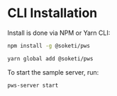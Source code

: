 # CLI Installation

Install is done via NPM or Yarn CLI:

```bash
npm install -g @soketi/pws
```

```bash
yarn global add @soketi/pws
```

To start the sample server, run:

```text
pws-server start
```

